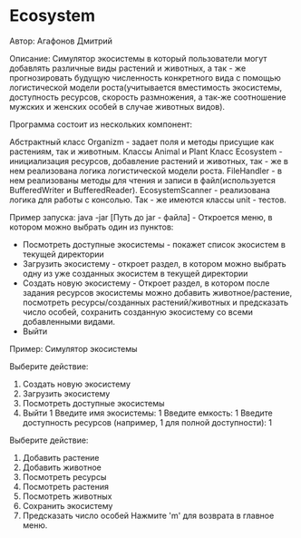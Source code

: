# Ecosystem
 
Автор: Агафонов Дмитрий

Описание:
Cимулятор экосистемы в который пользователи могут добавлять различные виды растений и животных, а так - же прогнозировать будущую численность конкретного вида с помощью логистической модели роста(учитывается вместимость экосистемы, доступность ресурсов, скорость размножения, а так-же соотношение мужских и женских особей в случае животных видов).

Программа состоит из нескольких компонент:

Абстрактный класс Organizm - задает поля и методы присущие как растениям, так и животным.
Классы Animal и Plant
Класс Ecosystem - инициализация ресурсов, добавление растений и животных, так - же в нем реализована логика логистической модели роста.
FileHandler - в нем реализованы методы для чтения и записи в файл(используется BufferedWriter и BufferedReader).
EcosystemScanner - реализована логика для работы с консолью.
Так - же имеются классы unit - тестов.

Пример запуска:
java -jar [Путь до jar - файла] - Откроется меню, в котором можно выбрать один из пунктов:
- Посмотреть доступные экосистемы - покажет список экосистем в текущей директории
- Загрузить экосистему - откроет раздел, в котором можно выбрать одну из уже созданных экосистем в текущей директории
- Создать новую экосистему - Откроет раздел, в котором после задания ресурсов экосистемы можно добавить животное/растение, посмотреть ресурсы/созданных растений/животных и предсказать число особей, сохранить созданную экосистему со всеми добавленными видами.
- Выйти
  
Пример:
Симулятор экосистемы

Выберите действие:
1. Создать новую экосистему
2. Загрузить экосистему
3. Посмотреть доступные экосистемы
4. Выйти
1
Введите имя экосистемы: 1
Введите емкость: 1
Введите доступность ресурсов (например, 1 для полной доступности): 1

Выберите действие:
1. Добавить растение
2. Добавить животное
3. Посмотреть ресурсы
4. Посмотреть растения
5. Посмотреть животных
6. Сохранить экосистему
7. Предсказать число особей
Нажмите 'm' для возврата в главное меню.

